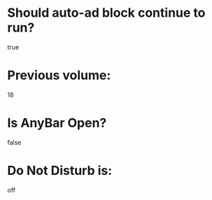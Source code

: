 # Should auto-ad block continue to run?
true
# Previous volume:
18
# Is AnyBar Open?
false
# Do Not Disturb is:
off
